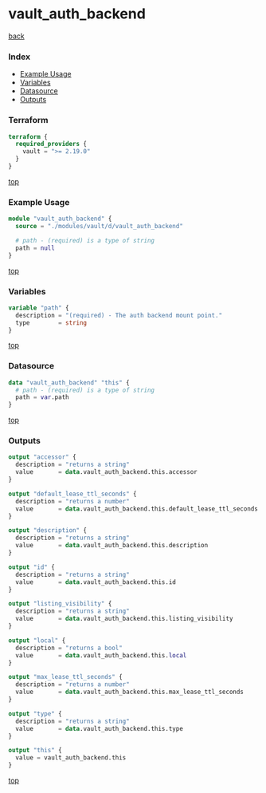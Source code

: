 # vault_auth_backend

[back](../vault.md)

### Index

- [Example Usage](#example-usage)
- [Variables](#variables)
- [Datasource](#datasource)
- [Outputs](#outputs)

### Terraform

```terraform
terraform {
  required_providers {
    vault = ">= 2.19.0"
  }
}
```

[top](#index)

### Example Usage

```terraform
module "vault_auth_backend" {
  source = "./modules/vault/d/vault_auth_backend"

  # path - (required) is a type of string
  path = null
}
```

[top](#index)

### Variables

```terraform
variable "path" {
  description = "(required) - The auth backend mount point."
  type        = string
}
```

[top](#index)

### Datasource

```terraform
data "vault_auth_backend" "this" {
  # path - (required) is a type of string
  path = var.path
}
```

[top](#index)

### Outputs

```terraform
output "accessor" {
  description = "returns a string"
  value       = data.vault_auth_backend.this.accessor
}

output "default_lease_ttl_seconds" {
  description = "returns a number"
  value       = data.vault_auth_backend.this.default_lease_ttl_seconds
}

output "description" {
  description = "returns a string"
  value       = data.vault_auth_backend.this.description
}

output "id" {
  description = "returns a string"
  value       = data.vault_auth_backend.this.id
}

output "listing_visibility" {
  description = "returns a string"
  value       = data.vault_auth_backend.this.listing_visibility
}

output "local" {
  description = "returns a bool"
  value       = data.vault_auth_backend.this.local
}

output "max_lease_ttl_seconds" {
  description = "returns a number"
  value       = data.vault_auth_backend.this.max_lease_ttl_seconds
}

output "type" {
  description = "returns a string"
  value       = data.vault_auth_backend.this.type
}

output "this" {
  value = vault_auth_backend.this
}
```

[top](#index)